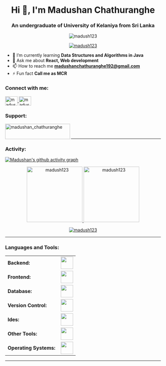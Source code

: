 <h1 align="center">Hi 👋, I'm Madushan Chathuranghe</h1>
<h3 align="center">An undergraduate of University of Kelaniya from Sri Lanka</h3>

<p align="center">
  <img src="https://komarev.com/ghpvc/?username=madush123&label=Profile%20views&color=0e75b6&style=flat" alt="madush123" />
</p>

<p align="center">
  <a href="https://github.com/ryo-ma/github-profile-trophy">
    <img src="https://github-profile-trophy.vercel.app/?username=madush123" alt="madush123" />
  </a>
</p>

- 🌱 I’m currently learning **Data Structures and Algorithms in Java**
- 💬 Ask me about **React, Web development**
- 📫 How to reach me **madushanchathuranghe192@gmail.com**
- ⚡ Fun fact **Call me as MCR**

<h3 align="left">Connect with me:</h3>
<p align="left">
  <a href="https://linkedin.com/in/madushanchathuranghe" target="blank">
    <img align="center" src="https://raw.githubusercontent.com/rahuldkjain/github-profile-readme-generator/master/src/images/icons/Social/linked-in-alt.svg" alt="madushanchathuranghe" height="30" width="40" />
  </a>
  <a href="https://instagram.com/madushan_chathuranghe" target="blank">
    <img align="center" src="https://raw.githubusercontent.com/rahuldkjain/github-profile-readme-generator/master/src/images/icons/Social/instagram.svg" alt="madushan_chathuranghe" height="30" width="40" />
  </a>
</p>

<h3 align="left">Support:</h3>
<p>
  <a href="https://www.buymeacoffee.com/madushan_chathuranghe">
    <img align="left" src="https://cdn.buymeacoffee.com/buttons/v2/default-yellow.png" height="50" width="210" alt="madushan_chathuranghe" />
  </a>
</p>
<br><br>

------
<h3 align="left">Activity:</h3>

[![Madushan's github activity graph](https://github-readme-activity-graph.vercel.app/graph?username=madush123&bg_color=100f0f&color=4c5e9e&line=4c569e&point=403e41&area=true&hide_border=true)](https://github.com/madush123/github-readme-activity-graph)

<div align="center">
  <a href="https://github.com/madush123">
    <img height="180em" src="https://github-readme-stats.vercel.app/api/top-langs?username=madush123&show_icons=true&locale=en&layout=compact&theme=tokyonight" alt="madush123"/>
    <img height="180em" src="https://github-readme-stats.vercel.app/api?username=madush123&show_icons=true&locale=en&layout=compact&theme=tokyonight" alt="madush123"/>
  </a>
</div>
<p align="center">
  <a href="https://github.com/madush123">
    <img src="https://github-readme-streak-stats.herokuapp.com/?user=madush123&&theme=tokyonight" alt="madush123" />
  </a>
</p>

------
<h3 align="left">Languages and Tools:</h3>
<table>
    <tr>
        <td style="font-weight: bold; padding-right: 10px; vertical-align: center; border: none;">Backend:</td>
        <td><img height="40" src="https://skillicons.dev/icons?i=php,java,python,nodejs,nginx,vite"/></td>
    </tr>
    <tr>
        <td style="font-weight: bold; padding-right: 10px; vertical-align: center;">Frontend:</td>
        <td><img height="40" src="https://skillicons.dev/icons?i=react,bootstrap,html,css,js,figma"/></td>
    </tr>
    <tr>
        <td style="font-weight: bold; padding-right: 10px; vertical-align: center; border: none;">Database:</td>
        <td><img height="40" src="https://skillicons.dev/icons?i=mysql"/></td>
    </tr>
    <tr>
        <td style="font-weight: bold; padding-right: 10px; vertical-align: center; border: none;">Version Control:</td>
        <td><img height="40" src="https://skillicons.dev/icons?i=git,github"/></td>
    </tr>
    <tr>
        <td style="font-weight: bold; padding-right: 10px; vertical-align: center; border: none;">Ides:</td>
        <td><img height="40" src="https://skillicons.dev/icons?i=vscode,visualstudio"/></td>
    </tr>
    <tr>
        <td style="font-weight: bold; padding-right: 10px; vertical-align: center; border: none;">Other Tools:</td>
        <td><img height="40" src="https://skillicons.dev/icons?i=bash"/></td>
    </tr>
    <tr>
        <td style="font-weight: bold; padding-right: 10px; vertical-align: center; border: none;">Operating Systems:</td>
        <td><img height="40" src="https://skillicons.dev/icons?i=windows,debian,ubuntu"/></td>
    </tr>
</table>

------
